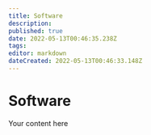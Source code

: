```yaml
---
title: Software
description: 
published: true
date: 2022-05-13T00:46:35.238Z
tags: 
editor: markdown
dateCreated: 2022-05-13T00:46:33.148Z
---
```


# Software
Your content here